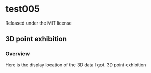 # test005
Released under the MIT license
## 3D point exhibition
### Overview
Here is the display location of the 3D data I got. 3D point exhibition
